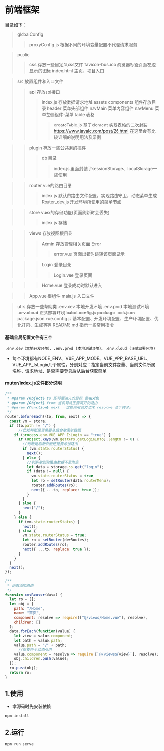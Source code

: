 # 前端框架
目录如下：
> globalConfig
>> proxyConfig.js 根据不同的环境变量配置不代理请求服务

> public
>> css 存放一些自定义css文件
>> favicon-bus.ico 浏览器标签页面左边显示的图标
>> index.html 主页，项目入口

> src 放置组件和入口文件
>> api 存放api接口
>>> index.js 存放数据请求地址
>> assets
>> components 组件存放目录
>>> header 菜单头部组件
>>> navMain 菜单内容组件
>>> navMenu 菜单左侧组件-菜单
>>> table 表格
>>>> createTable.js 基于element 实现表格的二次封装 https://www.javalc.com/post/26.html 在这里会有比较详细的说明用法及示例

>> plugin 存放一些公共用的插件
>>> db 目录
>>>> index.js 里面封装了sessionStorage、localStorage一些使用

>> router vue的路由目录
>>> index.js 默认的路由文件配置，实现路由守卫，动态菜单生成
>>> Router_dev.js 开发环境所使用的菜单节点

>> store vuex的存储功能(页面刷新时会丢失)
>>> index.js 存储

>> views 存放视图根目录
>>> Admin 存放管理相关页面
>>> Error 
>>>> error.vue 页面出错时跳转该页面显示

>>> Login 登录目录
>>>> Login.vue 登录页面

>>> Home.vue 登录成功时默认进入

>> App.vue 根组件
>> main.js 入口文件

> utils 存放一些帮助类
> .env.dev 本地开发环境
> .env.prod 本地测试环境
> .env.cloud 正式部署环境
> babel.config.js 
> package-lock.json 
> package.json
> vue.config.js 基本配置、开发环境配置、生产环境配置、优化打包、生成等等
> README.md 指示一些常用指令
#### 基础全局配置文件有三个
    .env.dev（本地开发环境）、.env.prod (本地测试环境）、.env.cloud (正式部署环境)
* 每个环境都有NODE_ENV、VUE_APP_MODE、VUE_APP_BASE_URL、VUE_APP_IsLogin几个属性，分别对应：指定当前文件变量、当前文件所属名称、请求地址、是否需要登录后从后台获取菜单

#### router/index.js文件部分说明
```javascript
/**
 * @param {Object} to 即将要进入的目标 路由对象
 * @param {Object} from 当前导航正要离开的路由
 * @param {Function} next 一定要调用该方法来 resolve 这个钩子。
 */
router.beforeEach((to, from, next) => {
  const vm = store;
  if (to.path != "/") {
	  //此处判断是否需要从后台取菜单数据
    if (process.env.VUE_APP_IsLogin == "true") {
      if (Object.keys(vm.getters.getLoginInfo).length != 0) {
        //判断是刷新页面还是要添加路由
        if (vm.state.routerStatus) {
          next();
        } else {
          //判断取到的路由数据不能为空
          let data = storage.ss.get("login");
          if (data != null) {
            vm.state.routerStatus = true;
            let ro = setRouter(data.routerMenu);
            router.addRoutes(ro);
            next({ ...to, replace: true });
          }
        }
      } else {
        next("/");
      }
    } else {
      if (vm.state.routerStatus) {
        next();
      } else {
        vm.state.routerStatus = true;
        let ro = setRouter(devRoutes);
        router.addRoutes(ro);
        next({ ...to, replace: true });
      }
    }
  }
  next();
});

/**
 * 动态添加路由
 */
function setRouter(data) {
  let ro = [];
  let obj = {
    path: "/Home",
    name: "首页",
    component: resolve => require(["@/views/Home.vue"], resolve),
    children: []
  };
  data.forEach(function(value) {
    let view = value.component;
    let path = value.path;
    value.path = "/" + path;
	  //仅支持半动态引用
    value.component = resolve => require([`@/views${view}`], resolve);
    obj.children.push(value);
  });
  ro.push(obj);
  return ro;
}
```


## 1.使用
* 拿源码时先安装依赖
```javascript
npm install
```
## 2.运行
```javascript
npm run serve
```



